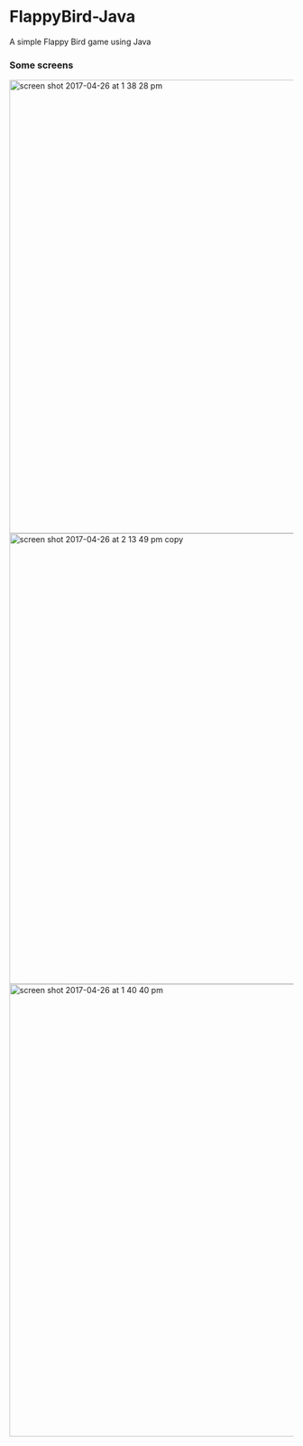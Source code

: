 # FlappyBird-Java
A simple Flappy Bird game using Java

### Some screens

<img width="803" alt="screen shot 2017-04-26 at 1 38 28 pm" src="https://cloud.githubusercontent.com/assets/15567340/25424413/1886909c-2a8a-11e7-8101-8c55d6d054de.png">

<img width="798" alt="screen shot 2017-04-26 at 2 13 49 pm copy" src="https://cloud.githubusercontent.com/assets/15567340/25424617/bcc0f3d2-2a8a-11e7-84e8-0c9ddde25d9d.png">

<img width="801" alt="screen shot 2017-04-26 at 1 40 40 pm" src="https://cloud.githubusercontent.com/assets/15567340/25424415/189aa8f2-2a8a-11e7-90c1-5a09290908ec.png">
